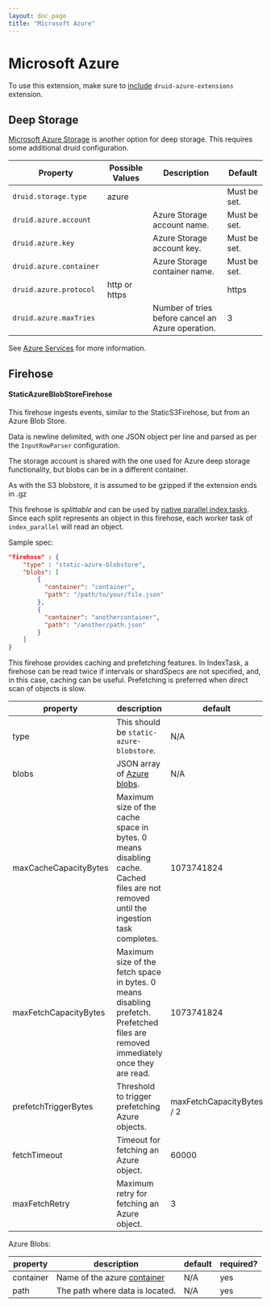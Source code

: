 ```yaml
---
layout: doc_page
title: "Microsoft Azure"
---
```


<!--
  ~ Licensed to the Apache Software Foundation (ASF) under one
  ~ or more contributor license agreements.  See the NOTICE file
  ~ distributed with this work for additional information
  ~ regarding copyright ownership.  The ASF licenses this file
  ~ to you under the Apache License, Version 2.0 (the
  ~ "License"); you may not use this file except in compliance
  ~ with the License.  You may obtain a copy of the License at
  ~
  ~   http://www.apache.org/licenses/LICENSE-2.0
  ~
  ~ Unless required by applicable law or agreed to in writing,
  ~ software distributed under the License is distributed on an
  ~ "AS IS" BASIS, WITHOUT WARRANTIES OR CONDITIONS OF ANY
  ~ KIND, either express or implied.  See the License for the
  ~ specific language governing permissions and limitations
  ~ under the License.
  -->

# Microsoft Azure

To use this extension, make sure to [include](../../operations/including-extensions.html) `druid-azure-extensions` extension.

## Deep Storage

[Microsoft Azure Storage](http://azure.microsoft.com/en-us/services/storage/) is another option for deep storage. This requires some additional druid configuration.

|Property|Possible Values|Description|Default|
|--------|---------------|-----------|-------|
|`druid.storage.type`|azure||Must be set.|
|`druid.azure.account`||Azure Storage account name.|Must be set.|
|`druid.azure.key`||Azure Storage account key.|Must be set.|
|`druid.azure.container`||Azure Storage container name.|Must be set.|
|`druid.azure.protocol`|http or https||https|
|`druid.azure.maxTries`||Number of tries before cancel an Azure operation.|3|

See [Azure Services](http://azure.microsoft.com/en-us/pricing/free-trial/) for more information.

## Firehose

#### StaticAzureBlobStoreFirehose

This firehose ingests events, similar to the StaticS3Firehose, but from an Azure Blob Store.

Data is newline delimited, with one JSON object per line and parsed as per the `InputRowParser` configuration.

The storage account is shared with the one used for Azure deep storage functionality, but blobs can be in a different container.

As with the S3 blobstore, it is assumed to be gzipped if the extension ends in .gz

This firehose is _splittable_ and can be used by [native parallel index tasks](../../ingestion/native_tasks.html#parallel-index-task).
Since each split represents an object in this firehose, each worker task of `index_parallel` will read an object.

Sample spec:

```json
"firehose" : {
    "type" : "static-azure-blobstore",
    "blobs": [
        {
          "container": "container",
          "path": "/path/to/your/file.json"
        },
        {
          "container": "anothercontainer",
          "path": "/another/path.json"
        }
    ]
}
```

This firehose provides caching and prefetching features. In IndexTask, a firehose can be read twice if intervals or
shardSpecs are not specified, and, in this case, caching can be useful. Prefetching is preferred when direct scan of objects is slow.

|property|description|default|required?|
|--------|-----------|-------|---------|
|type|This should be `static-azure-blobstore`.|N/A|yes|
|blobs|JSON array of [Azure blobs](https://msdn.microsoft.com/en-us/library/azure/ee691964.aspx).|N/A|yes|
|maxCacheCapacityBytes|Maximum size of the cache space in bytes. 0 means disabling cache. Cached files are not removed until the ingestion task completes.|1073741824|no|
|maxFetchCapacityBytes|Maximum size of the fetch space in bytes. 0 means disabling prefetch. Prefetched files are removed immediately once they are read.|1073741824|no|
|prefetchTriggerBytes|Threshold to trigger prefetching Azure objects.|maxFetchCapacityBytes / 2|no|
|fetchTimeout|Timeout for fetching an Azure object.|60000|no|
|maxFetchRetry|Maximum retry for fetching an Azure object.|3|no|

Azure Blobs:

|property|description|default|required?|
|--------|-----------|-------|---------|
|container|Name of the azure [container](https://azure.microsoft.com/en-us/documentation/articles/storage-dotnet-how-to-use-blobs/#create-a-container)|N/A|yes|
|path|The path where data is located.|N/A|yes|
